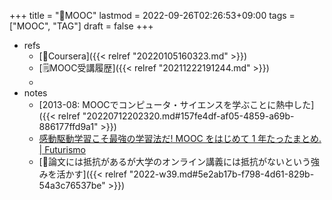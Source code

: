 +++
title = "📝MOOC"
lastmod = 2022-09-26T02:26:53+09:00
tags = ["MOOC", "TAG"]
draft = false
+++

-   refs
    -   [🔖Coursera]({{< relref "20220105160323.md" >}})
    -   [🗒MOOC受講履歴]({{< relref "20211222191244.md" >}})
    -
-   notes
    -   [2013-08: MOOCでコンピュータ・サイエンスを学ぶことに熱中した]({{< relref "20220712202320.md#157fe4df-af05-4859-a69b-886177ffd9a1" >}})
    -   [感動駆動学習こそ最強の学習法だ! MOOC をはじめて 1 年たったまとめ. | Futurismo](https://futurismo.biz/archives/2586/)
    -   [💭論文には抵抗があるが大学のオンライン講義には抵抗がないという強みを活かす]({{< relref "2022-w39.md#5e2ab17b-f798-4d61-829b-54a3c76537be" >}})
